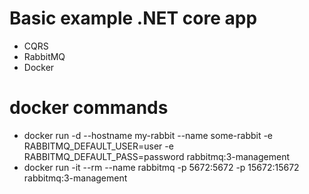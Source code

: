 # Basic example .NET core app

 - CQRS
 - RabbitMQ
 - Docker

# docker commands

- docker run -d --hostname my-rabbit --name some-rabbit -e RABBITMQ_DEFAULT_USER=user -e RABBITMQ_DEFAULT_PASS=password rabbitmq:3-management
- docker run -it --rm --name rabbitmq -p 5672:5672 -p 15672:15672 rabbitmq:3-management
